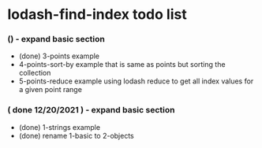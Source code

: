 # lodash-find-index todo list

### () - expand basic section
* (done) 3-points example
* 4-points-sort-by example that is same as points but sorting the collection
* 5-points-reduce example using lodash reduce to get all index values for a given point range

### ( done 12/20/2021 ) - expand basic section
* (done) 1-strings example
* (done) rename 1-basic to 2-objects
